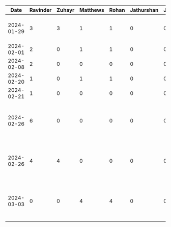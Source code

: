 Date | Ravinder | Zuhayr | Matthews | Rohan | Jathurshan | Japmeet | Task |
--- | --- | --- | --- |--- |--- |--- |--- |
2024-01-29 | 3 | 3 | 1 | 1 | 0 | 0 | Initial Project Slide + Document Design |
2024-02-01 | 2 | 0 | 1 | 1 | 0 | 0 | Write Proposal |
2024-02-08 | 2 | 0 | 0 | 0 | 0 | 0 | Deliverable 2 |
2024-02-20 | 1 | 0 | 1 | 1 | 0 | 0 | Android Studio Prep |
2024-02-21 | 1 | 0 | 0 | 0 | 0 | 0 | Coding Initial Setup |
2024-02-26 | 6 | 0 | 0 | 0 | 0 | 0 | Working on feature - download and upload image sharing |
2024-02-26 | 4 | 4 | 0 | 0 | 0 | 0 | Pair-Programming - Adding auth and login sessions |
2024-03-03 | 0 | 0 | 4 | 4 | 0 | 0 | Pair-Programming - Work on event creation and display |
